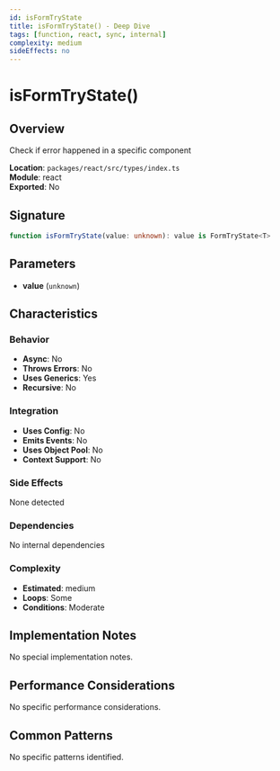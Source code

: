 ```yaml
---
id: isFormTryState
title: isFormTryState() - Deep Dive
tags: [function, react, sync, internal]
complexity: medium
sideEffects: no
---
```


# isFormTryState()

## Overview
Check if error happened in a specific component

**Location**: `packages/react/src/types/index.ts`  
**Module**: react  
**Exported**: No  

## Signature
```typescript
function isFormTryState(value: unknown): value is FormTryState<T>
```

## Parameters
- **value** (`unknown`)

## Characteristics

### Behavior
- **Async**: No
- **Throws Errors**: No
- **Uses Generics**: Yes
- **Recursive**: No

### Integration
- **Uses Config**: No
- **Emits Events**: No
- **Uses Object Pool**: No
- **Context Support**: No

### Side Effects
None detected

### Dependencies
No internal dependencies

### Complexity
- **Estimated**: medium
- **Loops**: Some
- **Conditions**: Moderate



## Implementation Notes
No special implementation notes.

## Performance Considerations
No specific performance considerations.

## Common Patterns
No specific patterns identified.
